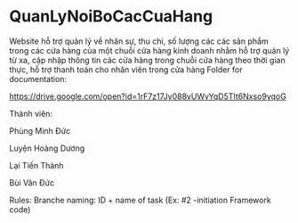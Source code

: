 # QuanLyNoiBoCacCuaHang
Website hỗ trợ quản lý về nhân sự, thu chi, số lượng các các sản phẩm trong các cửa hàng của một chuỗi cửa hàng kinh doanh nhằm hỗ trợ quản lý từ xa, cập nhập thông tin các cửa hàng trong chuỗi cửa hàng theo thời gian thực, hỗ trợ thanh toán cho nhân viên trong cửa hàng
Folder for documentation:

https://drive.google.com/open?id=1rF7z17Jy088vUWvYqD5TIt6Nxso9yqoG

Thành viên: 

Phùng Minh Đức

Luyện Hoàng Dương

Lại Tiến Thành

Bùi Văn Đức

Rules: Branche naming: ID + name of task (Ex: #2 -initiation Framework code)
